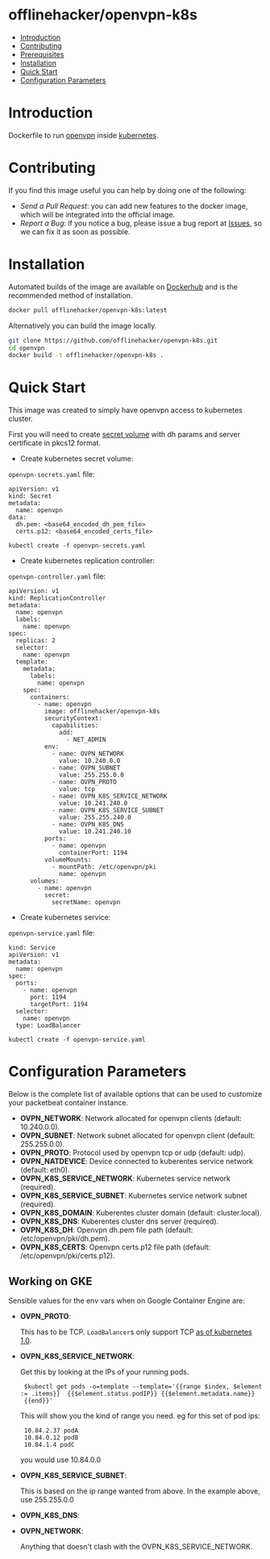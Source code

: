 # offlinehacker/openvpn-k8s

- [Introduction](#introduction)
- [Contributing](#contributing)
- [Prerequisites](#prerequisites)
- [Installation](#installation)
- [Quick Start](#quick-start)
- [Configuration Parameters](#configuration-parameters)

# Introduction

Dockerfile to run [openvpn](https://openvpn.net/) inside [kubernetes](http://kubernetes.io/).

# Contributing

If you find this image useful you can help by doing one of the following:

- *Send a Pull Request*: you can add new features to the docker image, which will be integrated into the official image.
- *Report a Bug*: if you notice a bug, please issue a bug report at [Issues](https://github.com/offlinehacker/openvpn-k8s/issues), so we can fix it as soon as possible.

# Installation

Automated builds of the image are available on [Dockerhub](https://hub.docker.com/r/offlinehacker/openvpn-k8s) and is the recommended method of installation.

```bash
docker pull offlinehacker/openvpn-k8s:latest
```

Alternatively you can build the image locally.

```bash
git clone https://github.com/offlinehacker/openvpn-k8s.git
cd openvpn
docker build -t offlinehacker/openvpn-k8s .
```

# Quick Start

This image was created to simply have openvpn access to kubernetes cluster.

First you will need to create [secret volume](http://kubernetes.io/v1.1/docs/user-guide/secrets.html) with dh params and server certificate in pkcs12 format.

- Create kubernetes secret volume:

`openvpn-secrets.yaml` file:

```
apiVersion: v1
kind: Secret
metadata:
  name: openvpn
data:
  dh.pem: <base64_encoded_dh_pem_file>
  certs.p12: <base64_encoded_certs_file>
```

    kubectl create -f openvpn-secrets.yaml

- Create kubernetes replication controller:

`openvpn-controller.yaml` file:

```
apiVersion: v1
kind: ReplicationController
metadata:
  name: openvpn
  labels:
    name: openvpn
spec:
  replicas: 2
  selector:
    name: openvpn
  template:
    metadata:
      labels:
        name: openvpn
    spec:
      containers:
        - name: openvpn
          image: offlinehacker/openvpn-k8s
          securityContext:
            capabilities:
              add:
                - NET_ADMIN
          env:
            - name: OVPN_NETWORK
              value: 10.240.0.0
            - name: OVPN_SUBNET
              value: 255.255.0.0
            - name: OVPN_PROTO
              value: tcp
            - name: OVPN_K8S_SERVICE_NETWORK
              value: 10.241.240.0
            - name: OVPN_K8S_SERVICE_SUBNET
              value: 255.255.240.0
            - name: OVPN_K8S_DNS
              value: 10.241.240.10
          ports:
            - name: openvpn
              containerPort: 1194
          volumeMounts:
            - mountPath: /etc/openvpn/pki
              name: openvpn
      volumes:
        - name: openvpn
          secret:
            secretName: openvpn
```

- Create kubernetes service:

`openvpn-service.yaml` file:

```
kind: Service
apiVersion: v1
metadata:
  name: openvpn
spec:
  ports:
    - name: openvpn
      port: 1194
      targetPort: 1194
  selector:
    name: openvpn
  type: LoadBalancer
```

    kubectl create -f openvpn-service.yaml

# Configuration Parameters

Below is the complete list of available options that can be used to customize your packetbeat container instance.

- **OVPN_NETWORK**: Network allocated for openvpn clients (default: 10.240.0.0).
- **OVPN_SUBNET**: Network subnet allocated for openvpn client (default: 255.255.0.0).
- **OVPN_PROTO**: Protocol used by openvpn tcp or udp (default: udp).
- **OVPN_NATDEVICE**: Device connected to kuberentes service network (default: eth0).
- **OVPN_K8S_SERVICE_NETWORK**: Kubernetes service network (required).
- **OVPN_K8S_SERVICE_SUBNET**: Kubernetes service network subnet (required).
- **OVPN_K8S_DOMAIN**: Kuberentes cluster domain (default: cluster.local).
- **OVPN_K8S_DNS**: Kuberentes cluster dns server (required).
- **OVPN_K8S_DH**: Openvpn dh.pem file path (default: /etc/openvpn/pki/dh.pem).
- **OVPN_K8S_CERTS**: Openvpn certs.p12 file path (default: /etc/openvpn/pki/certs.p12).

## Working on GKE

Sensible values for the env vars when on Google Container Engine are:

 - **OVPN_PROTO**:

    This has to be TCP. `LoadBalancer`s only support TCP [as of kubernetes 1.0](http://kubernetes.io/v1.1/docs/user-guide/services.html).

 - **OVPN_K8S_SERVICE_NETWORK**:

    Get this by looking at the IPs of your running pods.

        $kubectl get pods -o=template --template='{{range $index, $element := .items}}  {{$element.status.podIP}} {{$element.metadata.name}}
        {{end}}'

    This will show you the kind of range you need. eg for this set of pod ips:

        10.84.2.37 podA
        10.84.0.12 podB
        10.84.1.4 podC

    you would use 10.84.0.0

 - **OVPN_K8S_SERVICE_SUBNET**:

    This is based on the ip range wanted from above. In the example above,
    use 255.255.0.0

 - **OVPN_K8S_DNS**:
 - **OVPN_NETWORK**:

    Anything that doesn't clash with the OVPN_K8S_SERVICE_NETWORK.
